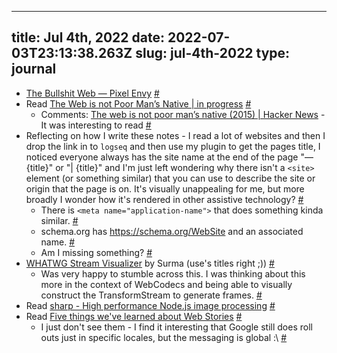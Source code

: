 
---
title: Jul 4th, 2022 
date: 2022-07-03T23:13:38.263Z
slug: jul-4th-2022
type: journal
---
* [The Bullshit Web — Pixel Envy](https://pxlnv.com/blog/bullshit-web/) [#](#62c222a2-a555-4e95-9c38-b9d2c28b0998)<a name="62c222a2-a555-4e95-9c38-b9d2c28b0998"></a>
* Read [The Web is not Poor Man’s Native | in progress](https://cwilso.com/2015/05/29/the-web-is-not-poor-mans-native/) [#](#62c2aa1a-9def-4f91-a550-4d4423dabbce)<a name="62c2aa1a-9def-4f91-a550-4d4423dabbce"></a>
  * Comments: [The web is not poor man’s native (2015) | Hacker News](https://news.ycombinator.com/item?id=31967011) - It was interesting to read [#](#62c2aa50-c0d4-475c-b0a8-a551e1723f90)<a name="62c2aa50-c0d4-475c-b0a8-a551e1723f90"></a>
* Reflecting on how I write these notes - I read a lot of websites and then I drop the link in to `logseq` and then use my plugin to get the pages title, I noticed everyone always has the site name at the end of the page "— {title}" or "| {title}" and I'm just left wondering why there isn't a `<site>` element (or something similar) that you can use to describe the site or origin that the page is on. It's visually unappealing for me, but more broadly I wonder how it's rendered in other assistive technology? [#](#62c2aa71-b656-46fb-873c-9cbb8b69fe1c)<a name="62c2aa71-b656-46fb-873c-9cbb8b69fe1c"></a>
  * There is `<meta name="application-name">` that does something kinda similar. [#](#62c2abcd-4e60-4d20-a8ec-400bb9da0943)<a name="62c2abcd-4e60-4d20-a8ec-400bb9da0943"></a>
  * schema.org has https://schema.org/WebSite and an associated name. [#](#62c2ac35-854a-4e00-9fc1-7391d741c6d4)<a name="62c2ac35-854a-4e00-9fc1-7391d741c6d4"></a>
  * Am I missing something? [#](#62c2b230-1b34-47f8-894f-c8915e1cd1c7)<a name="62c2b230-1b34-47f8-894f-c8915e1cd1c7"></a>
* [WHATWG Stream Visualizer](https://surma.dev/lab/whatwg-stream-visualizer/lab.html) by Surma (use's titles right ;)) [#](#62c2b2b8-7c95-45c2-9249-0c420c007e76)<a name="62c2b2b8-7c95-45c2-9249-0c420c007e76"></a>
  * Was very happy to stumble across this. I was thinking about this more in the context of WebCodecs and being able to visually construct the TransformStream to generate frames. [#](#62c2b2ba-8367-4138-b91e-4e67f83e0ec7)<a name="62c2b2ba-8367-4138-b91e-4e67f83e0ec7"></a>
* Read [sharp - High performance Node.js image processing](https://sharp.pixelplumbing.com/performance) [#](#62c2e73f-a99f-4343-9401-6086d1d9f8e0)<a name="62c2e73f-a99f-4343-9401-6086d1d9f8e0"></a>
* Read [Five things we've learned about Web Stories](https://blog.google/web-creators/five-things-weve-learned-about-web-stories/) [#](#62c2e741-b2fe-4be0-b3af-1a908b12a91d)<a name="62c2e741-b2fe-4be0-b3af-1a908b12a91d"></a>
  * I just don't see them - I find it interesting that Google still does roll outs just in specific locales, but the messaging is global :\ [#](#62c2f226-617d-45a3-af76-bf3d0d51294f)<a name="62c2f226-617d-45a3-af76-bf3d0d51294f"></a>

